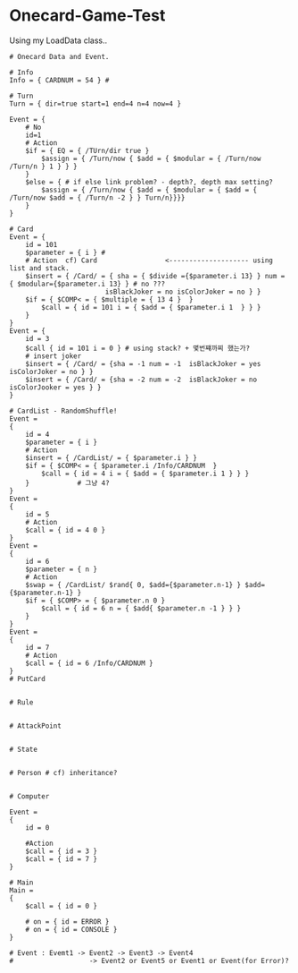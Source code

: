 # Onecard-Game-Test
Using my LoadData class..


	# Onecard Data and Event.
	
	# Info
	Info = { CARDNUM = 54 } #
	
	# Turn
	Turn = { dir=true start=1 end=4 n=4 now=4 }
	
	Event = {
		# No
		id=1
		# Action
		$if = { EQ = { /TUrn/dir true } 
			$assign = { /Turn/now { $add = { $modular = { /Turn/now /Turn/n } 1 } } } 
		}	
		$else = { # if else link problem? - depth?, depth max setting?
			$assign = { /Turn/now { $add = { $modular = { $add = { /Turn/now $add = { /Turn/n -2 } } Turn/n}}}}
		}		
	}
	
	# Card
	Event = {
		id = 101
		$parameter = { i } #
		# Action  cf) Card                 <-------------------- using list and stack.
		$insert = { /Card/ = { sha = { $divide ={$parameter.i 13} } num = { $modular={$parameter.i 13} } # no ???
							isBlackJoker = no isColorJoker = no } }
		$if = { $COMP< = { $multiple = { 13 4 }  }
			$call = { id = 101 i = { $add = { $parameter.i 1  } } } 
		}
	}
	Event = {
		id = 3
		$call { id = 101 i = 0 } # using stack? + 몇번쨰까찌 했는가?
		# insert joker
		$insert = { /Card/ = {sha = -1 num = -1  isBlackJoker = yes isColorJoker = no } }
		$insert = { /Card/ = {sha = -2 num = -2  isBlackJoker = no isColorJooker = yes } }
	}
	
	# CardList - RandomShuffle!
	Event =
	{
		id = 4
		$parameter = { i }
		# Action
		$insert = { /CardList/ = { $parameter.i } }
		$if = { $COMP< = { $parameter.i /Info/CARDNUM  }
			$call = { id = 4 i = { $add = { $parameter.i 1 } } }
		}            # 그냥 4?
	}
	Event = 
	{
		id = 5
		# Action
		$call = { id = 4 0 }
	}
	Event = 
	{
		id = 6
		$parameter = { n }
		# Action
		$swap = { /CardList/ $rand{ 0, $add={$parameter.n-1} } $add={$parameter.n-1} }
		$if = { $COMP> = { $parameter.n 0 }
			$call = { id = 6 n = { $add{ $parameter.n -1 } } }
		} 
	}
	Event =
	{
		id = 7
		# Action
		$call = { id = 6 /Info/CARDNUM } 
	}
	# PutCard
	
	
	# Rule
	
	
	# AttackPoint
	
	
	# State
	
	
	# Person # cf) inheritance?
	
	
	# Computer
	
	Event =
	{
		id = 0	
		
		#Action
		$call = { id = 3 }
		$call = { id = 7 }
	}
	
	# Main
	Main =
	{
		$call = { id = 0 }
	
		# on = { id = ERROR }
		# on = { id = CONSOLE }
	}
	
	# Event : Evemt1 -> Event2 -> Event3 -> Event4
	#					-> Event2 or Event5 or Event1 or Event(for Error)?

